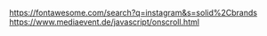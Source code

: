 
https://fontawesome.com/search?q=instagram&s=solid%2Cbrands
https://www.mediaevent.de/javascript/onscroll.html
